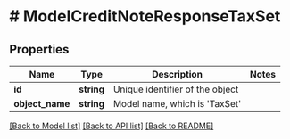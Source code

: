 # # ModelCreditNoteResponseTaxSet

## Properties

Name | Type | Description | Notes
------------ | ------------- | ------------- | -------------
**id** | **string** | Unique identifier of the object |
**object_name** | **string** | Model name, which is &#39;TaxSet&#39; |

[[Back to Model list]](../../README.md#models) [[Back to API list]](../../README.md#endpoints) [[Back to README]](../../README.md)

